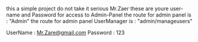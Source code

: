 this a simple project do not take it serious
Mr.Zaer these are youre user-name and Password for access to Admin-Panel
the route for admin panel is : "Admin"
the route for admin panel UserManager is : "admin/manageusers"


UserName : Mr.Zare@gmail.com
Password : 123
